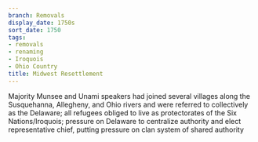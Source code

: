 ```yaml
---
branch: Removals
display_date: 1750s
sort_date: 1750
tags:
- removals
- renaming
- Iroquois
- Ohio Country
title: Midwest Resettlement
---
```


Majority Munsee and Unami speakers had joined several villages along the Susquehanna, Allegheny, and Ohio rivers and were referred to collectively as the Delaware; all refugees obliged to live as protectorates of the Six Nations/Iroquois; pressure on Delaware to centralize authority and elect representative chief, putting pressure on clan system of shared authority